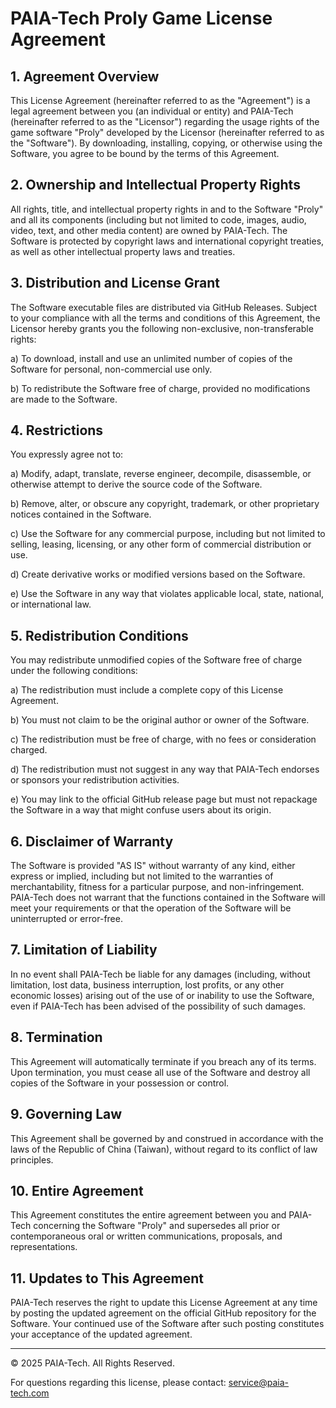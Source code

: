 # PAIA-Tech Proly Game License Agreement

## 1. Agreement Overview

This License Agreement (hereinafter referred to as the "Agreement") is a legal agreement between you (an individual or entity) and PAIA-Tech (hereinafter referred to as the "Licensor") regarding the usage rights of the game software "Proly" developed by the Licensor (hereinafter referred to as the "Software"). By downloading, installing, copying, or otherwise using the Software, you agree to be bound by the terms of this Agreement.

## 2. Ownership and Intellectual Property Rights

All rights, title, and intellectual property rights in and to the Software "Proly" and all its components (including but not limited to code, images, audio, video, text, and other media content) are owned by PAIA-Tech. The Software is protected by copyright laws and international copyright treaties, as well as other intellectual property laws and treaties.

## 3. Distribution and License Grant

The Software executable files are distributed via GitHub Releases. Subject to your compliance with all the terms and conditions of this Agreement, the Licensor hereby grants you the following non-exclusive, non-transferable rights:

a) To download, install and use an unlimited number of copies of the Software for personal, non-commercial use only.

b) To redistribute the Software free of charge, provided no modifications are made to the Software.

## 4. Restrictions

You expressly agree not to:

a) Modify, adapt, translate, reverse engineer, decompile, disassemble, or otherwise attempt to derive the source code of the Software.

b) Remove, alter, or obscure any copyright, trademark, or other proprietary notices contained in the Software.

c) Use the Software for any commercial purpose, including but not limited to selling, leasing, licensing, or any other form of commercial distribution or use.

d) Create derivative works or modified versions based on the Software.

e) Use the Software in any way that violates applicable local, state, national, or international law.

## 5. Redistribution Conditions

You may redistribute unmodified copies of the Software free of charge under the following conditions:

a) The redistribution must include a complete copy of this License Agreement.

b) You must not claim to be the original author or owner of the Software.

c) The redistribution must be free of charge, with no fees or consideration charged.

d) The redistribution must not suggest in any way that PAIA-Tech endorses or sponsors your redistribution activities.

e) You may link to the official GitHub release page but must not repackage the Software in a way that might confuse users about its origin.

## 6. Disclaimer of Warranty

The Software is provided "AS IS" without warranty of any kind, either express or implied, including but not limited to the warranties of merchantability, fitness for a particular purpose, and non-infringement. PAIA-Tech does not warrant that the functions contained in the Software will meet your requirements or that the operation of the Software will be uninterrupted or error-free.

## 7. Limitation of Liability

In no event shall PAIA-Tech be liable for any damages (including, without limitation, lost data, business interruption, lost profits, or any other economic losses) arising out of the use of or inability to use the Software, even if PAIA-Tech has been advised of the possibility of such damages.

## 8. Termination

This Agreement will automatically terminate if you breach any of its terms. Upon termination, you must cease all use of the Software and destroy all copies of the Software in your possession or control.

## 9. Governing Law

This Agreement shall be governed by and construed in accordance with the laws of the Republic of China (Taiwan), without regard to its conflict of law principles.

## 10. Entire Agreement

This Agreement constitutes the entire agreement between you and PAIA-Tech concerning the Software "Proly" and supersedes all prior or contemporaneous oral or written communications, proposals, and representations.

## 11. Updates to This Agreement

PAIA-Tech reserves the right to update this License Agreement at any time by posting the updated agreement on the official GitHub repository for the Software. Your continued use of the Software after such posting constitutes your acceptance of the updated agreement.

---

© 2025 PAIA-Tech. All Rights Reserved.

For questions regarding this license, please contact: service@paia-tech.com
